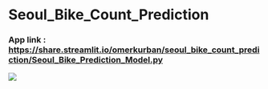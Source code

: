 # Seoul_Bike_Count_Prediction

### App link : https://share.streamlit.io/omerkurban/seoul_bike_count_prediction/Seoul_Bike_Prediction_Model.py


<image src='seoul.PNG' />
